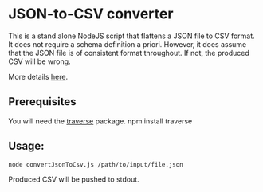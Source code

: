 # JSON-to-CSV converter

This is a stand alone NodeJS script that flattens a JSON file to CSV format. It does not require a schema definition a priori. However, it does assume that the JSON file is of consistent format throughout. If not, the produced CSV will be wrong.

More details <a href="http://yelkhatib.tumblr.com/post/51147153670/converting-json-to-csv">here</a>.

## Prerequisites
You will need the <a href="https://github.com/substack/js-traverse">traverse</a> package.
    npm install traverse

## Usage:
    node convertJsonToCsv.js /path/to/input/file.json

Produced CSV will be pushed to stdout.
